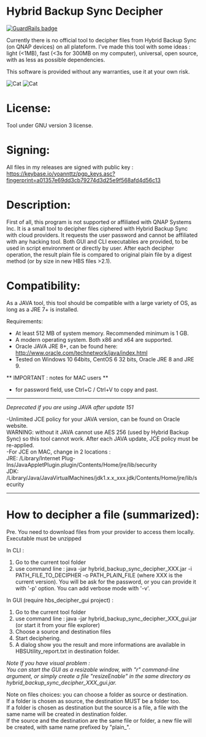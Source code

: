 # Hybrid Backup Sync Decipher

[![GuardRails badge](https://badges.production.guardrails.io/Mikiya83/hbs_decipher.svg)](https://www.guardrails.io)

Currently there is no official tool to decipher files from Hybrid Backup Sync (on QNAP devices) on all plateform.
I've made this tool with some ideas : light (<1MB), fast (<3s for 300MB on my computer), universal, open source, with as less as possible dependencies.

This software is provided without any warranties, use it at your own risk.

![Cat](../assets/hbs_gui.jpg)
![Cat](../assets/hbs_cli.JPG)

# License:

Tool under GNU version 3 license.

# Signing:

All files in my releases are signed with public key : https://keybase.io/yoannttz/pgp_keys.asc?fingerprint=a01357e69dd3cb79274d3d25e9f568afd4d56c13

# Description:

First of all, this program is not supported or affiliated with QNAP Systems Inc.
It is a small tool to decipher files ciphered with Hybrid Backup Sync with cloud providers.
It requests the user password and cannot be affiliated with any hacking tool.
Both GUI and CLI executables are provided, to be used in script environment or directly by user.
After each decipher operation, the result plain file is compared to original plain file by a digest method (or by size in new HBS files >2.1).

# Compatibility:

As a JAVA tool, this tool should be compatible with a large variety of OS, as long as a JRE 7+ is installed.

Requirements:
- At least 512 MB of system memory. Recommended minimum is 1 GB.
- A modern operating system. Both x86 and x64 are supported.
- Oracle JAVA JRE 8+, can be found here:<br />
http://www.oracle.com/technetwork/java/index.html<br />
- Tested on Windows 10 64bits, CentOS 6 32 bits, Oracle JRE 8 and JRE 9.

** IMPORTANT : notes for MAC users **
- for password field, use Ctrl+C / Ctrl+V to copy and past.

---

*Deprecated if you are using JAVA after update 151*<br />

-Unlimited JCE policy for your JAVA version, can be found on Oracle website.<br />
WARNING: without it JAVA cannot use AES 256 (used by Hybrid Backup Sync) so this tool cannot work. After each JAVA update, JCE policy must be re-applied.<br />
-For JCE on MAC, change in 2 locations :<br />
JRE: /Library/Internet Plug-Ins/JavaAppletPlugin.plugin/Contents/Home/jre/lib/security<br />
JDK: /Library/Java/JavaVirtualMachines/jdk1.x.x_xxx.jdk/Contents/Home/jre/lib/security

---

# How to decipher a file (summarized):

Pre. You need to download files from your provider to access them locally. Executable must be unzipped

In CLI :
1. Go to the current tool folder
2. use command line :
java -jar hybrid_backup_sync_decipher_XXX.jar -i PATH_FILE_TO_DECIPHER -o PATH_PLAIN_FILE (where XXX is the current version).
You will be ask for the password, or you can provide it with '-p' option. You can add verbose mode with '-v'.

In GUI (require hbs_decipher_gui project) :
1. Go to the current tool folder
2. use command line :
java -jar hybrid_backup_sync_decipher_XXX_gui.jar (or start it from your file explorer)
3. Choose a source and destination files
4. Start deciphering.
5. A dialog show you the result and more informations are available in HBSUtility_report.txt in destination folder.

*Note If you have visual problem :*<br />
*You can start the GUI as a resizable window, with "r" command-line argument, or simply create a file "resizeEnable" in the same directory as hybrid_backup_sync_decipher_XXX_gui.jar.*

Note on files choices: you can choose a folder as source or destination.<br />
If a folder is chosen as source, the destination MUST be a folder too.<br />
If a folder is chosen as destination but the source is a file, a file with the same name will be created in destination folder.<br />
If the source and the destination are the same file or folder, a new file will be created, with same name prefixed by "plain_".
